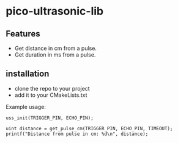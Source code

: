 # pico-ultrasonic-lib

## Features

- Get distance in cm from a pulse.
- Get duration in ms from a pulse.

## installation

- clone the repo to your project
- add it to your CMakeLists.txt

Example usage:
```
uss_init(TRIGGER_PIN, ECHO_PIN);

uint distance = get_pulse_cm(TRIGGER_PIN, ECHO_PIN, TIMEOUT);
printf("Distance from pulse in cm: %d\n", distance);

```
